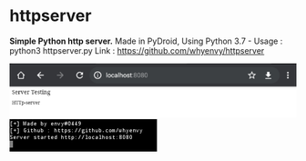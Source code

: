 # httpserver
<b>Simple Python http server.</b>
Made in PyDroid, Using Python 3.7 - Usage : python3 httpserver.py
Link : https://github.com/whyenvy/httpserver

![](https://github.com/whyenvy/httpserver/blob/main/202102484_155908.png)
![](https://github.com/whyenvy/httpserver/blob/main/2021024284_155828.png)
